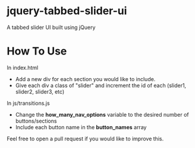 # jquery-tabbed-slider-ui
A tabbed slider UI built using jQuery

# How To Use

In index.html
- Add a new div for each section you would like to include.
- Give each div a class of "slider" and increment the id of each (slider1, slider2, slider3, etc)

In js/transitions.js
- Change the **how_many_nav_options** variable to the desired number of buttons/sections
- Include each button name in the **button_names** array

Feel free to open a pull request if you would like to improve this. 
